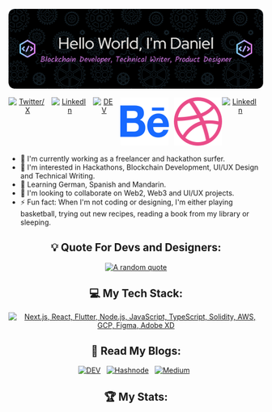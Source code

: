 <div align="center">

[![Header](assets/header1.png)](https://github.com/Dexter49)

<div style="display: flex; justify-content: center;">
  <a href="https://twitter.com/DanielTobiOnipe">
    <img src="https://skillicons.dev/icons?i=twitter" alt="Twitter/X" style="margin-right: 10px;">
  </a>

  <a href="https://www.linkedin.com/in/daniel-tobi-onipe/">
    <img src="https://skillicons.dev/icons?i=linkedin" alt="LinkedIn" style="margin-right: 10px;">
  </a>

  <a href="https://dev.to/@BigDexter">
    <img src="https://skillicons.dev/icons?i=devto" alt="DEV" style="margin-right: 10px;">
  </a>

  <a href="https://behance.net/Dexter49">
    <img src="assets/behance1.svg" alt="Behance" style="margin-right: 10px;">
  </a>

  <a href="https://dribbble.net/Dexter49">
    <img src="assets/dribbble1.svg" alt="Dribbble">
  </a>

  <a href="https://www.linkedin.com/in/daniel-tobi-onipe/">
    <img src="https://skillicons.dev/icons?i=gmail" alt="LinkedIn" style="margin-right: 10px;">
  </a>
</div>

</div>

- 🔭 I'm currently working as a freelancer and hackathon surfer.
- 👀 I'm interested in Hackathons, Blockchain Development, UI/UX Design and Technical Writing.
- 🌱 Learning German, Spanish and Mandarin.
- 💞️ I'm looking to collaborate on Web2, Web3 and UI/UX projects.
- ⚡ Fun fact: When I'm not coding or designing, I'm either playing basketball, trying out new recipes, reading a book from my library or sleeping.

<div align="center">

## 💡 Quote For Devs and Designers:

[![A random quote](https://quotes-github-readme.vercel.app/api?type=horizontal&theme=dark)](https://github.com/piyushsuthar/github-readme-quotes)

## 💻 My Tech Stack:

[![Next.js, React, Flutter, Node.js, JavaScript, TypeScript, Solidity, AWS, GCP, Figma, Adobe XD](https://skillicons.dev/icons?i=next,react,flutter,nodejs,js,ts,solidity,aws,gcp,figma,xd)](https://skillicons.dev)

## 📖 Read My Blogs:

<p>
    <a target="_blank"href="https://dev.to/bigdexter"><img alt="DEV" src="https://img.shields.io/badge/dev.to-0A0A0A?style=for-the-badge&logo=dev.to&logoColor=white" /></a>&nbsp;&nbsp;
    <a target="_blank"href="https://dexter.hashnode.dev/"><img alt="Hashnode" src="https://img.shields.io/badge/Hashnode-2962FF?style=for-the-badge&logo=hashnode&logoColor=white" /></a>&nbsp;&nbsp;
    <a target="_blank"href="https://medium.com/@BigDexter"><img alt="Medium" src="https://img.shields.io/badge/Medium-12100E?style=for-the-badge&logo=medium&logoColor=white" /></a>&nbsp;&nbsp;
</p>

## 🏆 My Stats:
